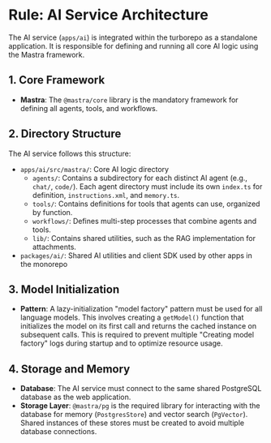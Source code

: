 # Rule: AI Service Architecture

The AI service (`apps/ai`) is integrated within the turborepo as a standalone application. It is responsible for defining and running all core AI logic using the Mastra framework.

## 1. Core Framework
-   **Mastra**: The `@mastra/core` library is the mandatory framework for defining all agents, tools, and workflows.

## 2. Directory Structure
The AI service follows this structure:
-   `apps/ai/src/mastra/`: Core AI logic directory
    -   `agents/`: Contains a subdirectory for each distinct AI agent (e.g., `chat/`, `code/`). Each agent directory must include its own `index.ts` for definition, `instructions.xml`, and `memory.ts`.
    -   `tools/`: Contains definitions for tools that agents can use, organized by function.
    -   `workflows/`: Defines multi-step processes that combine agents and tools.
    -   `lib/`: Contains shared utilities, such as the RAG implementation for attachments.
-   `packages/ai/`: Shared AI utilities and client SDK used by other apps in the monorepo

## 3. Model Initialization
-   **Pattern**: A lazy-initialization "model factory" pattern must be used for all language models. This involves creating a `getModel()` function that initializes the model on its first call and returns the cached instance on subsequent calls. This is required to prevent multiple "Creating model factory" logs during startup and to optimize resource usage.

## 4. Storage and Memory
-   **Database**: The AI service must connect to the same shared PostgreSQL database as the web application.
-   **Storage Layer**: `@mastra/pg` is the required library for interacting with the database for memory (`PostgresStore`) and vector search (`PgVector`). Shared instances of these stores must be created to avoid multiple database connections.